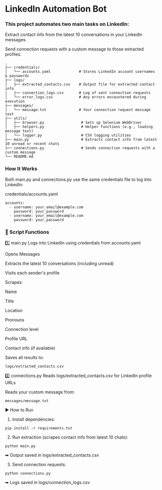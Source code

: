 # LinkedIn Automation Bot

### This project automates two main tasks on LinkedIn:

Extract contact info from the latest 10 conversations in your LinkedIn messages.

Send connection requests with a custom message to those extracted profiles.

```
.
├── credentials/
│   └── accounts.yaml             # Stores LinkedIn account usernames & passwords
├── logs/
│   ├── extracted_contacts.csv    # Output file for extracted contact info
│   ├── connection_logs.csv       # Log of sent connection requests
│   └── error_logs.csv            # Any errors encountered during execution
├── messages/
│   └── message.txt               # Your connection request message text
├── utils/
│   ├── browser.py                 # Sets up Selenium WebDriver
│   ├── helpers.py                 # Helper functions (e.g., loading message text)
│   └── logger.py                  # CSV logging utilities
├── main.py                        # Extracts contact info from latest 10 unread or recent chats
├── connections.py                 # Sends connection requests with a custom message
└── README.md
```


### How It Works

Both main.py and connections.py use the same credentials file to log into LinkedIn:


credentials/accounts.yaml
```
accounts:
  - username: your_email@example.com
    password: your_password
  - username: your_email@example.com
    password: your_password
```

### 📜 Script Functions
1️⃣ main.py
Logs into LinkedIn using credentials from accounts.yaml

Opens Messages

Extracts the latest 10 conversations (including unread)

Visits each sender's profile

Scrapes:

Name

Title

Location

Pronouns

Connection level

Profile URL

Contact info (if available)

Saves all results to: 
```
logs/extracted_contacts.csv

```


2️⃣ connections.py
Reads logs/extracted_contacts.csv for LinkedIn profile URLs

Reads your custom message from:
```
messages/message.txt
```



▶️ How to Run
1. Install dependencies:

```
pip install -r requirements.txt
```
2. Run extraction (scrapes contact info from latest 10 chats):
```
python main.py
```
➡ Output saved in logs/extracted_contacts.csv

3. Send connection requests:

```
python connections.py
```
➡ Logs saved in logs/connection_logs.csv